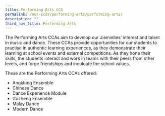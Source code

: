 ```yaml
---
title: Performing Arts CCA
permalink: /our-ccas/performing-arts/performing-arts/
description: ""
third_nav_title: Performing Arts
---
```

The Performing Arts CCAs aim to develop our Jieminites’ interest and talent in music and dance. These CCAs provide opportunities for our students to practise in authentic learning experiences, as they demonstrate their learning at school events and external competitions. As they hone their skills, the students interact and work in teams with their peers from other levels, and forge friendships and inculcate the school values.

These are the Performing Arts CCAs offered:
* Angklung Ensemble
* Chinese Dance
* Dance Experience Module
* Guzheng Ensemble
* Malay Dance
* Modern Dance

